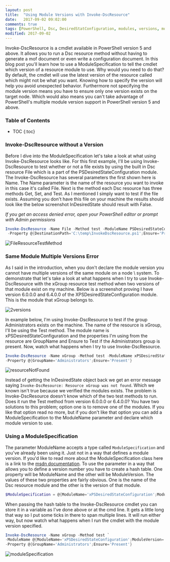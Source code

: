 ```yaml
---
layout: post
title:  "Using Module Versions with Invoke-DscResource"
date:   2017-09-02 09:02:00
comments: true
tags: [PowerShell, Dsc, DesiredStatConfiguration, modules, versions, moduleversion, Invoke-DscResource, ModuleSpecification, module, specification, version]
modified: 2017-09-02
---
```


Invoke-DscResource is a cmdlet available in PowerShell version 5 and above. It allows you to run a Dsc resource method without having to generate a mof document or even write a configuration document. In this blog post you'll learn how to use a ModuleSpecification to tell the cmdlet which version of a resource module to use. Why would you need to do that? By default, the cmdlet will use the latest version of the resource called which might not be what you want. Knowing how to specify the version will help you avoid unexpected behavior. Furthermore not specifying the module version means you have to ensure only one version exists on the target node. Which would also means you can't take advantage of PowerShell's multiple module version support in PowerShell version 5 and above.


### Table of Contents
* TOC
{:toc}

### Invoke-DscResource without a Version

Before I dive into the ModuleSpecification let's take a look at what using Invoke-DscResource looks like. For this first example, I'll be using Invoke-DscResource to test whether or not a file exists by using the built in Dsc resource File which is a part of the PSDesiredStateConfiguration module. The Invoke-DscResource has several parameters the first shown here is Name. The Name parameter is the name of the resource you want to invoke in this case it's called File. Next is the method each Dsc resource has three methods Get, Set, and Test. As I mentioned I simply want to test if the file exists. Assuming you don't have this file on your machine the results should look like the below screenshot InDesiredState should result with False. 

_If you get an access denied error, open your PowerShell editor or prompt with Admin permissions_

``` powershell
Invoke-DscResource -Name File -Method test -ModuleName PSDesiredStateConfiguration`
 -Property @{DestinationPath='C:\temp\InvokeDscResource.ps1';Ensure='Present'}
```

![FileResourceTestMethod](/images/posts/UsingModuleVersionsInvokeDscResource/FileResourceTestMethod.png "FileResourceTestMethod")


### Same Module Multiple Versions Error

As I said in the introduction, when you don't declare the module version you cannot have multiple versions of the same module on a node \ system. To demonstrate that let's take a look at what happens when I try to use Invoke-DscResource with the xGroup resource test method when two versions of that module exist on my machine. Below is a screenshot proving I have version 6.0.0.0 and 6.4.0.0 of the XPSDesiredStateConfiguration module. This is the module that xGroup belongs to.


![2versions](/images/posts/UsingModuleVersionsInvokeDscResource/2versions.png "2versions")

In example below, I'm using Invoke-DscResource to test if the group Administrators exists on the machine. The name of the resource is xGroup, I'll be using the Test method. The module name is xPSDesiredStateConfiguration and the properties I'm using from the resource are GroupName and Ensure to Test if the Administrators group is present. Now, watch what happens when I try to use Invoke-DscResource. 


``` powershell
Invoke-DscResource -Name xGroup -Method test -ModuleName xPSDesiredStateConfiguration `
-Property @{GroupName='Administrators';Ensure='Present'}
```


![resourceNotFound](/images/posts/UsingModuleVersionsInvokeDscResource/resourceNotFound.gif "resourceNotFound")


Instead of getting the InDesiredState object back we get an error message saying `Invoke-DscResource: Resource xGroup was not found`. Which we known isn't true because we verified the modules exists. The problem is Invoke-DscResource doesn't know which of the two test methods to run. Does it run the Test method from version 6.0.0.0 or 6.4.0.0? You have two solutions to this problem; option one is to remove one of the modules. If you like that option read no more, but if you don't like that option you can add a ModuleSpecification to the ModuleName parameter and declare which module version to use.


### Using a ModuleSpecification

The parameter ModuleName accepts a type called `ModuleSpecification` and you've already been using it. Just not in a way that defines a module version. If you'd like to read more about the ModuleSpecification class here is a link to the [msdn documentation](https://msdn.microsoft.com/en-us/library/microsoft.powershell.commands.modulespecification(v=vs.85).aspx). To use the parameter in a way that allows you to define a version number you have to create a hash table. One property will be ModuleName and the other will be ModuleVersion. The values of these two properties are fairly obvious. One is the name of the Dsc resource module and the other is the version of that module. 

``` powershell
$ModuleSpecification = @{ModuleName='xPSDesiredStateConfiguration';ModuleVersion='6.4.0.0 '}
```

When passing the hash table to the Invoke-DscResource cmdlet you can store it in a variable as I've done above or at the cmd line. It gets a little long that way so I put some ticks in there to span multiple lines. It will run either way, but now watch what happens when I run the cmdlet with the module version specified.

``` powershell
Invoke-DscResource -Name xGroup -Method test `
-ModuleName @{ModuleName='xPSDesiredStateConfiguration';ModuleVersion='6.4.0.0'} `
-Property @{GroupName='Administrators';Ensure='Present'}
```


![moduleSpecification](/images/posts/UsingModuleVersionsInvokeDscResource/moduleSpecification.gif "moduleSpecification")